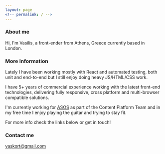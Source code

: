 ```yaml
---
layout: page
<!-- permalink: / -->
---
```

### About me

Hi, I'm Vasilis, a front-ender from Athens, Greece currently based in London.  

### More Information

Lately I have been working mostly with React and automated testing, both unit and end-to-end but I still enjoy doing heavy JS/HTML/CSS work.

I have 5+ years of commercial experience working with the latest front-end technologies, delivering fully responsive, cross platform and multi-browser compatible solutions.

I'm currently working for [ASOS](https://www.asos.com/) as part of the Content Platform Team and in my free time I enjoy playing the guitar and trying to stay fit.

For more info check the links below or get in touch!


### Contact me

[vaskort@gmail.com](mailto:vaskort@gmail.com)
